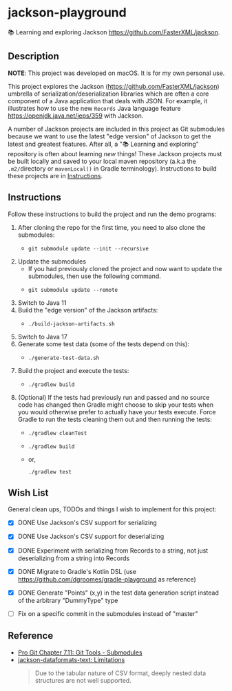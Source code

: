 # jackson-playground

📚 Learning and exploring Jackson <https://github.com/FasterXML/jackson>.


## Description

**NOTE**: This project was developed on macOS. It is for my own personal use.

This project explores the Jackson (<https://github.com/FasterXML/jackson>) umbrella of serialization/deserialization
libraries which are often a core component of a Java application that deals with JSON. For example, it illustrates how
to use the new `Records` Java language feature <https://openjdk.java.net/jeps/359> with Jackson.

A number of Jackson projects are included in this project as Git submodules because we want to use the latest "edge
version" of Jackson to get the latest and greatest features. After all, a "📚 Learning and exploring" repository is
often about learning _new_ things! These Jackson projects must be built locally and saved to your local maven
repository (a.k.a the `.m2/`directory or `mavenLocal()` in Gradle terminology). Instructions to build these projects
are in [Instructions](#instructions).


## Instructions

Follow these instructions to build the project and run the demo programs:

1. After cloning the repo for the first time, you need to also clone the submodules:
    * ```shell
      git submodule update --init --recursive
      ```
2. Update the submodules
    * If you had previously cloned the project and now want to update the submodules, then use the following command.
    * ```shell
      git submodule update --remote
      ```
4. Switch to Java 11
5. Build the "edge version" of the Jackson artifacts:
    * ```shell
      ./build-jackson-artifacts.sh
      ```
6. Switch to Java 17
7. Generate some test data (some of the tests depend on this):
    * ```shell
      ./generate-test-data.sh
      ```
8. Build the project and execute the tests:
    * ```shell
      ./gradlew build
      ```
9. (Optional) If the tests had previously run and passed and no source code has changed then Gradle might choose to skip
   your tests when you would otherwise prefer to actually have your tests execute. Force Gradle to run the tests cleaning
   them out and then running the tests: 
    * ```shell
      ./gradlew cleanTest
      ```
    * ```shell
      ./gradlew build
      ```
    * or,
      ```shell
      ./gradlew test
      ```


## Wish List

General clean ups, TODOs and things I wish to implement for this project:

* [x] DONE Use Jackson's CSV support for serializing
* [x] DONE Use Jackson's CSV support for deserializing
* [x] DONE Experiment with serializing from Records to a string, not just deserializing from a string into Records
* [x] DONE Migrate to Gradle's Kotlin DSL (use <https://github.com/dgroomes/gradle-playground> as reference)
* [x] DONE Generate "Points" (x,y) in the test data generation script instead of the arbitrary "DummyType" type 
* [ ] Fix on a specific commit in the submodules instead of "master"


## Reference

* [Pro Git Chapter 7.11: Git Tools - Submodules](https://git-scm.com/book/en/v2/Git-Tools-Submodules)
* [jackson-dataformats-text: Limitations](https://github.com/FasterXML/jackson-dataformats-text/tree/2.14/csv#limitations)
  > Due to the tabular nature of CSV format, deeply nested data structures are not well supported.
